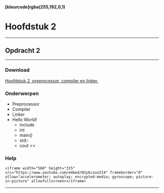 #### [kleurcode]rgba(255,192,0,1)

# Hoofdstuk 2

---
## Opdracht 2
---

### Download
[Hoofdstuk 2, preprocessor, compiler en linker.](https://elo.kw1c.nl/CMS/Studie/811%20ICT-Academie/811%20VakkenInhoud/%5BB.08%20C++%5D%20C++/25187%20%C2%A0%20Applicatie-%20en%20mediaontwikkelaar/Periode%2007/Productie/01.%20Reader/ProgrammerenC++AO_lrjr2_Console_Hfst02.pdf)

### Onderwerpen
*   Preprocessor
*   Compiler
*   Linker
*   Hello World!
    *   include
    *   int
    *   main()
    *   std::
    *   cout <<

### Help
	<iframe width="560" height="315" src="https://www.youtube.com/embed/N2y6csonII4" frameborder="0" allow="accelerometer; autoplay; encrypted-media; gyroscope; picture-in-picture" allowfullscreen></iframe>

---
